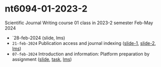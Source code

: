 # nt6094-01-2023-2
Scientific Journal Writing course 01 class in 2023-2 semester Feb-May 2024

+ `28-feb-2024 (slide, lms)
+ `21-feb-2024` Publication access and journal indexing ([slide-1](https://zenodo.org/records/7058928), [slide-2](https://zenodo.org/records/7082129), [lms](https://edunex.itb.ac.id/courses/58912/preview/234932))
+ `07-feb-2024` Introduction and information: Platform preparation by assignment ([slide](https://osf.io/2dscm), [task](https://github.com/dudung/nt6094-01-2023-2/issues/1), [lms](https://edunex.itb.ac.id/courses/58912/preview/225046))
